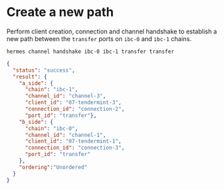 # Create a new path

Perform client creation, connection and channel handshake to establish a new path between the `transfer` ports on `ibc-0` and `ibc-1` chains.

```shell script
hermes channel handshake ibc-0 ibc-1 transfer transfer
```

```json
{
  "status": "success",
  "result": {
    "a_side": {
      "chain": "ibc-1",
      "channel_id": "channel-3",
      "client_id": "07-tendermint-3",
      "connection_id": "connection-2",
      "port_id": "transfer"},
    "b_side": {
      "chain": "ibc-0",
      "channel_id": "channel-1",
      "client_id": "07-tendermint-1",
      "connection_id": "connection-3",
      "port_id": "transfer"
    },
    "ordering":"Unordered"
  }
}
```
